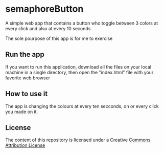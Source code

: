 # semaphoreButton

A simple web app that contains a button who toggle between 3 colors at 
every click and also at every 10 seconds

The sole pourpose of this app is for me to exercise

## Run the app

If you want to run this application, download all the files on your local 
machine in a single directory, then open the "index.html" file with your 
favorite web browser

## How to use it

The app is changing the colours at every ten secconds, on or every click 
you made on it.

## License
The content of this repository is licensed under a Creative [Commons 
Attribution License](https://creativecommons.org/licenses/by/3.0/us/)

